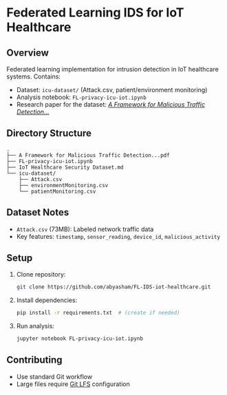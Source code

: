 # Federated Learning IDS for IoT Healthcare

## Overview
Federated learning implementation for intrusion detection in IoT healthcare systems. Contains:
- Dataset: `icu-dataset/` (Attack.csv, patient/environment monitoring)
- Analysis notebook: `FL-privacy-icu-iot.ipynb`
- Research paper for the dataset: [*A Framework for Malicious Traffic Detection...*](https://www.mdpi.com/1424-8220/21/9/3025)

## Directory Structure
```
.
├── A Framework for Malicious Traffic Detection...pdf
├── FL-privacy-icu-iot.ipynb
├── IoT Healthcare Security Dataset.md
└── icu-dataset/
    ├── Attack.csv
    ├── environmentMonitoring.csv
    └── patientMonitoring.csv
```

## Dataset Notes
- `Attack.csv` (73MB): Labeled network traffic data
- Key features: `timestamp`, `sensor_reading`, `device_id`, `malicious_activity`

## Setup
1. Clone repository:  
   ```bash
   git clone https://github.com/abyasham/FL-IDS-iot-healthcare.git
   ```
2. Install dependencies:  
   ```bash
   pip install -r requirements.txt  # (create if needed)
   ```
3. Run analysis:  
   ```bash
   jupyter notebook FL-privacy-icu-iot.ipynb
   ```

## Contributing
- Use standard Git workflow
- Large files require [Git LFS](https://git-lfs.github.com) configuration
